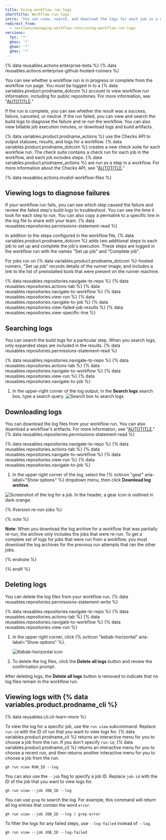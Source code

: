 ```yaml
---
title: Using workflow run logs
shortTitle: Workflow run logs
intro: 'You can view, search, and download the logs for each job in a workflow run.'
redirect_from:
  - /actions/managing-workflow-runs/using-workflow-run-logs
versions:
  fpt: '*'
  ghes: '*'
  ghae: '*'
  ghec: '*'
---
```


{% data reusables.actions.enterprise-beta %}
{% data reusables.actions.enterprise-github-hosted-runners %}

You can see whether a workflow run is in progress or complete from the workflow run page. You must be logged in to a {% data variables.product.prodname_dotcom %} account to view workflow run information, including for public repositories. For more information, see "[AUTOTITLE](/get-started/learning-about-github/access-permissions-on-github)."

If the run is complete, you can see whether the result was a success, failure, canceled, or neutral. If the run failed, you can view and search the build logs to diagnose the failure and re-run the workflow. You can also view billable job execution minutes, or download logs and build artifacts.

{% data variables.product.prodname_actions %} use the Checks API to output statuses, results, and logs for a workflow. {% data variables.product.prodname_dotcom %} creates a new check suite for each workflow run. The check suite contains a check run for each job in the workflow, and each job includes steps. {% data variables.product.prodname_actions %} are run as a step in a workflow. For more information about the Checks API, see "[AUTOTITLE](/rest/checks)."

{% data reusables.actions.invalid-workflow-files %}

## Viewing logs to diagnose failures

If your workflow run fails, you can see which step caused the failure and review the failed step's build logs to troubleshoot. You can see the time it took for each step to run. You can also copy a permalink to a specific line in the log file to share with your team. {% data reusables.repositories.permissions-statement-read %}

In addition to the steps configured in the workflow file, {% data variables.product.prodname_dotcom %} adds two additional steps to each job to set up and complete the job's execution. These steps are logged in the workflow run with the names "Set up job" and "Complete job".

For jobs run on {% data variables.product.prodname_dotcom %}-hosted runners, "Set up job" records details of the runner image, and includes a link to the list of preinstalled tools that were present on the runner machine.

{% data reusables.repositories.navigate-to-repo %}
{% data reusables.repositories.actions-tab %}
{% data reusables.repositories.navigate-to-workflow %}
{% data reusables.repositories.view-run %}
{% data reusables.repositories.navigate-to-job %}
{% data reusables.repositories.view-failed-job-results %}
{% data reusables.repositories.view-specific-line %}

## Searching logs

You can search the build logs for a particular step. When you search logs, only expanded steps are included in the results. {% data reusables.repositories.permissions-statement-read %}

{% data reusables.repositories.navigate-to-repo %}
{% data reusables.repositories.actions-tab %}
{% data reusables.repositories.navigate-to-workflow %}
{% data reusables.repositories.view-run %}
{% data reusables.repositories.navigate-to-job %}
1. In the upper-right corner of the log output, in the **Search logs** search box, type a search query.
![Search box to search logs](/assets/images/help/repository/search-log-box-updated-2.png)

## Downloading logs

You can download the log files from your workflow run. You can also download a workflow's artifacts. For more information, see "[AUTOTITLE](/actions/using-workflows/storing-workflow-data-as-artifacts)." {% data reusables.repositories.permissions-statement-read %}

{% data reusables.repositories.navigate-to-repo %}
{% data reusables.repositories.actions-tab %}
{% data reusables.repositories.navigate-to-workflow %}
{% data reusables.repositories.view-run %}
{% data reusables.repositories.navigate-to-job %}
1. In the upper right corner of the log, select the {% octicon "gear" aria-label="Show options" %} dropdown menu, then click **Download log archive**.

  ![Screenshot of the log for a job. In the header, a gear icon is outlined in dark orange.](/assets/images/help/actions/download-logs-drop-down.png)


  {% ifversion re-run-jobs %}

  {% note %}

  **Note**: When you download the log archive for a workflow that was partially re-run, the archive only includes the jobs that were re-run. To get a complete set of logs for jobs that were run from a workflow, you must download the log archives for the previous run attempts that ran the other jobs.

  {% endnote %}

  {% endif %}

## Deleting logs

You can delete the log files from your workflow run. {% data reusables.repositories.permissions-statement-write %}

{% data reusables.repositories.navigate-to-repo %}
{% data reusables.repositories.actions-tab %}
{% data reusables.repositories.navigate-to-workflow %}
{% data reusables.repositories.view-run %}
1. In the upper right corner, click {% octicon "kebab-horizontal" aria-label="Show options" %}.

    ![Kebab-horizontal icon](/assets/images/help/repository/workflow-run-kebab-horizontal-icon-updated-2.png)

2. To delete the log files, click the **Delete all logs** button and review the confirmation prompt.

After deleting logs, the **Delete all logs** button is removed to indicate that no log files remain in the workflow run.

## Viewing logs with {% data variables.product.prodname_cli %}

{% data reusables.cli.cli-learn-more %}

To view the log for a specific job, use the `run view` subcommand. Replace `run-id` with the ID of run that you want to view logs for. {% data variables.product.prodname_cli %} returns an interactive menu for you to choose a job from the run. If you don't specify `run-id`, {% data variables.product.prodname_cli %} returns an interactive menu for you to choose a recent run, and then returns another interactive menu for you to choose a job from the run.

```shell
gh run view RUN_ID --log
```

You can also use the `--job` flag to specify a job ID. Replace `job-id` with the ID of the job that you want to view logs for.

```shell
gh run view --job JOB_ID --log
```

You can use `grep` to search the log. For example, this command will return all log entries that contain the word `error`.

```shell
gh run view --job JOB_ID --log | grep error
```

To filter the logs for any failed steps, use `--log-failed` instead of `--log`.

```shell
gh run view --job JOB_ID --log-failed
```
